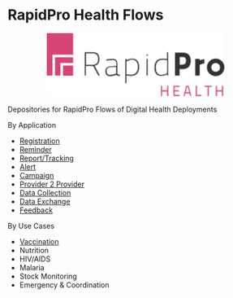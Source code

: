 # RapidPro Health Flows
<p align="center">
  <img src="RPH/logo.svg" width="350"/>
</p>

Depositories for RapidPro Flows of Digital Health Deployments

By Application
* [Registration](/Registration/)
* [Reminder](/Reminder/)
* [Report/Tracking](/tracking/)
* [Alert](/Alert/)
* [Campaign](/Campaign/)
* [Provider 2 Provider](/Provider2Provider/)
* [Data Collection](/Datacollection/)
* [Data Exchange](/DataExchange/)
* [Feedback](/Feedback/)

By Use Cases
* [Vaccination](/Immunization/)
* Nutrition
* HIV/AIDS
* Malaria
* Stock Monitoring
* Emergency & Coordination



